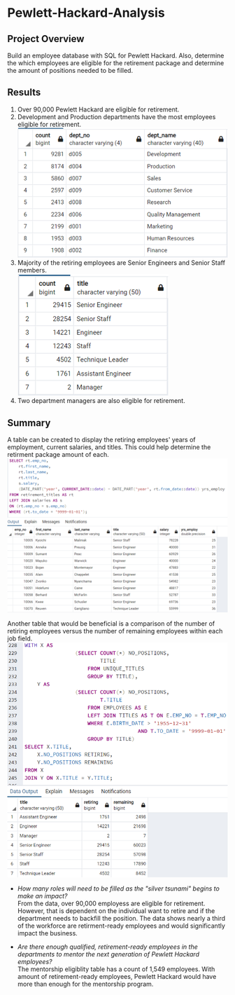 # Pewlett-Hackard-Analysis

## Project Overview
Build an employee database with SQL for Pewlett Hackard. Also, determine the which employees are eligible for the retirement package and determine the amount of positions needed to be filled.

## Results
1. Over 90,000 Pewlett Hackard are eligible for retirement.
2. Development and Production departments have the most employees eligible for retirement.  
![Resources/count_per_dept.PNG](Resources/count_per_dept.PNG)  
3. Majority of the retiring employees are Senior Engineers and Senior Staff members.  
![Resources/count_per_title.PNG](Resources/count_per_title.PNG)  
4. Two department managers are also eligible for retirement.

## Summary
A table can be created to display the retiring employees' years of employment, current salaries, and titles. This could help determine the retirment package amount of each.  
![Resources/yrs_employ.PNG](Resources/yrs_employ.PNG)  
  
Another table that would be beneficial is a comparison of the number of retiring employees versus the number of remaining employees within each job field. 
![Resources/retiring_vs_remaining.PNG](Resources/retiring_vs_remaining.PNG)  


- *How many roles will need to be filled as the "silver tsunami" begins to make an impact?*  
From the data, over 90,000 employess are eligible for retirement. However, that is dependent on the individual want to retire and if the department needs to backfill the position. The data shows nearly a third of the workforce are retirment-ready employees and would significantly impact the business.



- *Are there enough qualified, retirement-ready employees in the departments to mentor the next generation of Pewlett Hackard employees?*  
 The mentorship eligiblity table has a count of 1,549 employees. With amount of retirement-ready employees, Pewlett Hackard would have more than enough for the mentorship program.